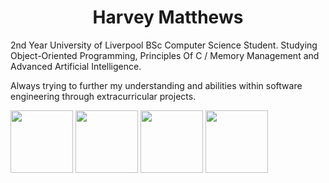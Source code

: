 <h1 align="center" class="heading-element">Harvey Matthews</h1>

2nd Year University of Liverpool BSc Computer Science Student. Studying Object-Oriented Programming, Principles Of C / Memory Management and Advanced Artificial Intelligence.


Always trying to further my understanding and abilities within software engineering through extracurricular projects.

<img src="https://github.com/user-attachments/assets/cea93376-745a-4c97-b207-d803dc7687a8" width="100"/>
<img src="https://github.com/user-attachments/assets/edc3b4ea-5346-4abc-bf39-087df92b4d4c" width="100"/>
<img src="https://github.com/user-attachments/assets/ba1af051-fd82-4492-9350-9688f6bf0ed0" width="100"/>
<img src="https://github.com/user-attachments/assets/986fc530-07d1-4d06-a6c6-6360602ed3ec" width="100"/>
